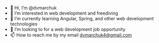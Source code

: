 - 👋 Hi, I’m @dvmarchuk
- 👀 I’m interested in web development and freediving
- 🌱 I’m currently learning Angular, Spring, and other web development technologies
- 💞️ I’m looking to for a web development job opportunity 
- 📫 How to reach me by my email dvmarchuk4@gmail.com 
